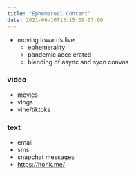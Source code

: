 ```yaml
---
title: "Ephemereal Content"
date: 2021-06-16T13:15:09-07:00
---
```


-   moving towards live
    -   ephemerality
    -   pandemic accelerated
    -   blending of async and sycn convos

### video
* movies
* vlogs
* vine/tiktoks

### text
* email
* sms
* snapchat messages
* https://honk.me/
